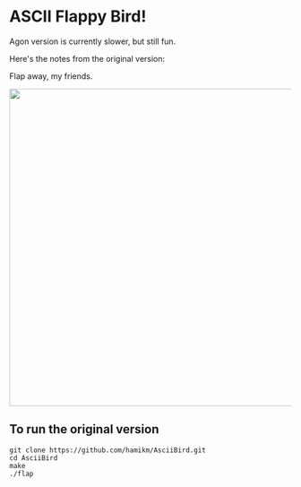 # ASCII Flappy Bird!
Agon version is currently slower, but still fun.

Here's the notes from the original version:


Flap away, my friends.

<center><img src="https://github.com/hamikm/ascii_flappy_bird/blob/master/newflappy.gif" width="566"></center>

## To run the original version

```
git clone https://github.com/hamikm/AsciiBird.git
cd AsciiBird
make
./flap
```
